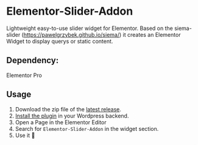 # Elementor-Slider-Addon

Lightweight easy-to-use slider widget for Elementor. Based on the siema-slider (https://pawelgrzybek.github.io/siema/) it creates an Elementor Widget to display querys or static content.

## Dependency:
Elementor Pro

## Usage

1. Download the zip file of the [latest release](https://github.com/chronoB/elementor-slider-addon/releases).
2. [Install the plugin](https://wordpress.org/support/article/managing-plugins/#manual-upload-via-wordpress-admin) in your Wordpress backend.
3. Open a Page in the Elementor Editor
4. Search for ``Elementor-Slider-Addon`` in the widget section.
5. Use it :rocket:
